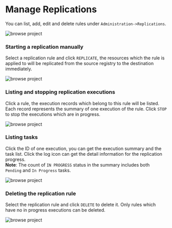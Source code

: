 # Manage Replications

You can list, add, edit and delete rules under `Administration->Replications`.   

![browse project](../img/manage_replication.png)

### Starting a replication manually
Select a replication rule and click `REPLICATE`, the resources which the rule is applied to will be replicated from the source registry to the destination immediately.  

![browse project](../img/start_replicate.png)

### Listing and stopping replication executions
Click a rule, the execution records which belong to this rule will be listed. Each record represents the summary of one execution of the rule. Click `STOP` to stop the executions which are in progress.  

![browse project](../img/list_stop_executions.png)

### Listing tasks
Click the ID of one execution, you can get the execution summary and the task list. Click the log icon can get the detail information for the replication progress.  
**Note**: The count of `IN PROGRESS` status in the summary includes both `Pending` and `In Progress` tasks.  

![browse project](../img/list_tasks.png)

### Deleting the replication rule
Select the replication rule and click `DELETE` to delete it. Only rules which have no in progress executions can be deleted.  

![browse project](../img/delete_rule.png)